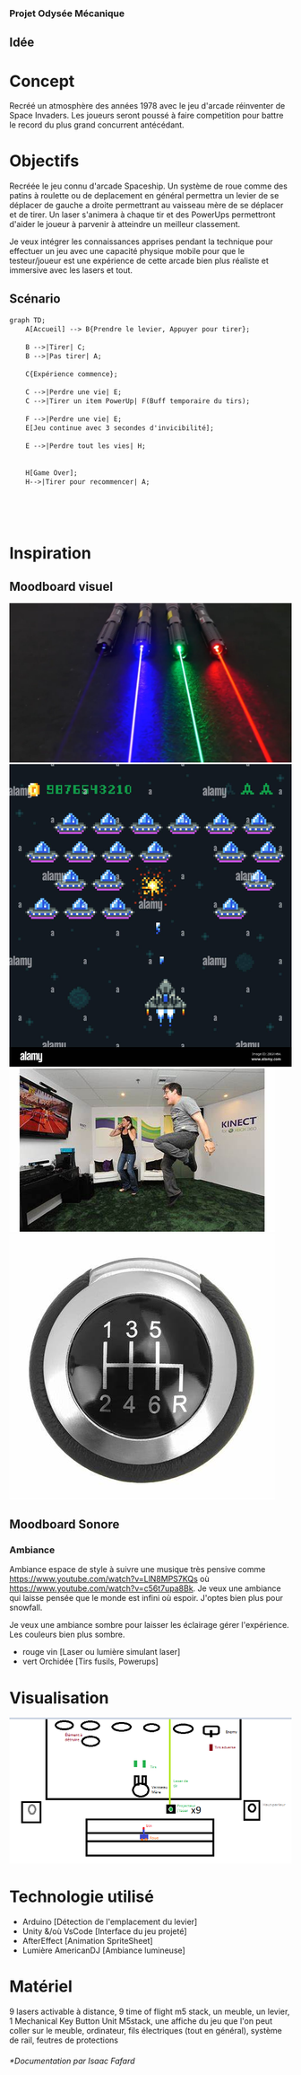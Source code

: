 ### Projet Odysée Mécanique
## Idée
# Concept
Recréé un atmosphère des années 1978 avec le jeu d'arcade réinventer de Space Invaders. Les joueurs seront poussé à faire competition pour battre le record du plus grand concurrent antécédant.
# Objectifs
Recréée le jeu connu d'arcade Spaceship. Un système de roue comme des patins à roulette ou de deplacement en général permettra un levier de se déplacer de gauche a droite permettrant au vaisseau mère de se déplacer et de tirer. Un laser s'animera à chaque tir et des PowerUps permettront d'aider le joueur à parvenir à atteindre un meilleur classement.

Je veux intégrer les connaissances apprises pendant la technique pour effectuer un jeu avec une capacité physique mobile pour que le testeur/joueur est une expérience de cette arcade bien plus réaliste et immersive avec les lasers et tout.

## Scénario
```mermaid
graph TD;
    A[Accueil] --> B{Prendre le levier, Appuyer pour tirer};

    B -->|Tirer| C;
    B -->|Pas tirer| A;

    C{Expérience commence};

    C -->|Perdre une vie| E;
    C -->|Tirer un item PowerUp| F(Buff temporaire du tirs);

    F -->|Perdre une vie| E;
    E[Jeu continue avec 3 secondes d'invicibilité];

    E -->|Perdre tout les vies| H;
    

    H[Game Over];
    H-->|Tirer pour recommencer| A;

    

    
```
# Inspiration
## Moodboard visuel
![Laser interaction](medias/laser.jpg)
![arcade game](medias/arcadeShip.jpg)
![Bouger](medias/kinect.jfif)
![Levier Mouvement](medias/levier.jfif)

## Moodboard Sonore
### Ambiance
Ambiance espace de style à suivre une musique très pensive comme https://www.youtube.com/watch?v=LlN8MPS7KQs où https://www.youtube.com/watch?v=c56t7upa8Bk. Je veux une ambiance qui laisse pensée que le monde est infini où espoir. J'optes bien plus pour snowfall.

Je veux une ambiance sombre pour laisser les éclairage gérer l'expérience. Les couleurs bien plus sombre.
* rouge vin [Laser ou lumière simulant laser]
* vert Orchidée [Tirs fusils, Powerups]

# Visualisation
![Paint](medias/paintExpl.PNG)
# Technologie utilisé
* Arduino [Détection de l'emplacement du levier]
* Unity &/où VsCode [Interface du jeu projeté]
* AfterEffect [Animation SpriteSheet]
* Lumière AmericanDJ [Ambiance lumineuse]
# Matériel
9 lasers activable à distance, 9 time of flight m5 stack, un meuble, un levier, 1 Mechanical Key Button Unit M5stack, une affiche du jeu que l'on peut coller sur le meuble, ordinateur, fils électriques (tout en général), système de rail, feutres de protections



###### *Documentation par Isaac Fafard